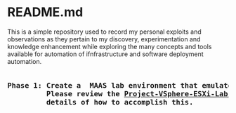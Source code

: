 # README.md

This is a simple repository used to record my personal exploits and observations as they pertain to my discovery, experimentation and knowledge enhancement while exploring the many concepts and tools available for automation of ifnfrastructure and software deployment automation. 

<pre>
<h3><strong>Phase 1: Create a  MAAS lab environment that emulates usage of the Canonical MAAS product.</strong>
         Please review the <a href="https://github.com/kschoultz/automation-discovery/blob/main/Project-MAAS-Lab-Build.md">Project-VSphere-ESXi-Lab-Build.md </a> document for the step-by-step
         details of how to accomplish this.
</h3>
</pre> 
